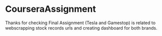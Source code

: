 # CourseraAssignment

Thanks for checking
Final Assignment (Tesla and Gamestop) is related to webscrapping stock records urls and creating dashboard for both brands.
